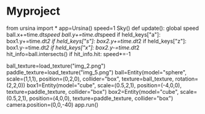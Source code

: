 # Myproject
from ursina import *
app=Ursina()
speed=1
Sky()
def update():
    global speed
    ball.x+=time.dt*speed
    ball.y+=time.dt*speed
    if held_keys["a"]:
        box1.y+=time.dt*2
    if held_keys["s"]:
        box2.y+=time.dt*2
    if held_keys["z"]:
        box1.y-=time.dt*2
    if held_keys["x"]:
        box2.y-=time.dt*2
    hit_info=ball.intersects()
    if hit_info.hit:
        speed*=-1

ball_texture=load_texture("img_2.png")
paddle_texture=load_texture("img_5.png")
ball=Entity(model="sphere",
            scale=(1,1,1),
            position=(0,2,0),
            collider="box",
            texture=ball_texture,
            rotation=(2,2,0))
box1=Entity(model="cube",
            scale=(0.5,2,1),
            position=(-4,0,0),
            texture=paddle_texture,
            collider="box")
box2=Entity(model="cube",
             scale=(0.5,2,1),
             position=(4,0,0),
             texture=paddle_texture,
             collider="box")
camera.position=(0,0,-40)
app.run()
